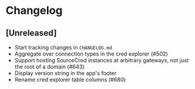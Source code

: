 # Changelog

## [Unreleased]
- Start tracking changes in `CHANGELOG.md`
- Aggregate over connection types in the cred explorer (#502)
- Support hosting SourceCred instances at arbitrary gateways, not just the root of a domain (#643)
- Display version string in the app's footer
- Rename cred explorer table columns (#680)

